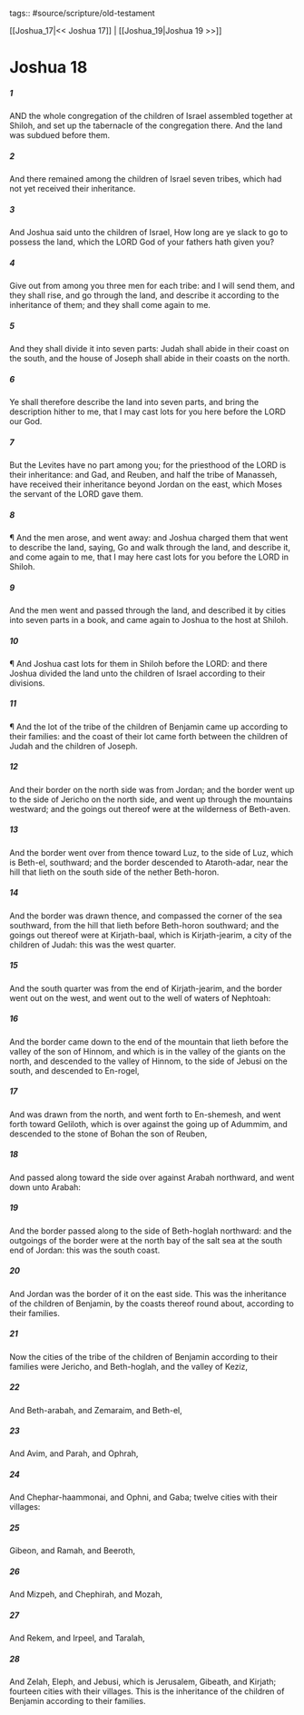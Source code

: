 tags:: #source/scripture/old-testament

[[Joshua_17|<< Joshua 17]] | [[Joshua_19|Joshua 19 >>]]

# Joshua 18

##### 1

AND the whole congregation of the children of Israel assembled together at Shiloh, and set up the tabernacle of the congregation there. And the land was subdued before them.

##### 2

And there remained among the children of Israel seven tribes, which had not yet received their inheritance.

##### 3

And Joshua said unto the children of Israel, How long are ye slack to go to possess the land, which the LORD God of your fathers hath given you?

##### 4

Give out from among you three men for each tribe: and I will send them, and they shall rise, and go through the land, and describe it according to the inheritance of them; and they shall come again to me.

##### 5

And they shall divide it into seven parts: Judah shall abide in their coast on the south, and the house of Joseph shall abide in their coasts on the north.

##### 6

Ye shall therefore describe the land into seven parts, and bring the description hither to me, that I may cast lots for you here before the LORD our God.

##### 7

But the Levites have no part among you; for the priesthood of the LORD is their inheritance: and Gad, and Reuben, and half the tribe of Manasseh, have received their inheritance beyond Jordan on the east, which Moses the servant of the LORD gave them.

##### 8

¶ And the men arose, and went away: and Joshua charged them that went to describe the land, saying, Go and walk through the land, and describe it, and come again to me, that I may here cast lots for you before the LORD in Shiloh.

##### 9

And the men went and passed through the land, and described it by cities into seven parts in a book, and came again to Joshua to the host at Shiloh.

##### 10

¶ And Joshua cast lots for them in Shiloh before the LORD: and there Joshua divided the land unto the children of Israel according to their divisions.

##### 11

¶ And the lot of the tribe of the children of Benjamin came up according to their families: and the coast of their lot came forth between the children of Judah and the children of Joseph.

##### 12

And their border on the north side was from Jordan; and the border went up to the side of Jericho on the north side, and went up through the mountains westward; and the goings out thereof were at the wilderness of Beth-aven.

##### 13

And the border went over from thence toward Luz, to the side of Luz, which is Beth-el, southward; and the border descended to Ataroth-adar, near the hill that lieth on the south side of the nether Beth-horon.

##### 14

And the border was drawn thence, and compassed the corner of the sea southward, from the hill that lieth before Beth-horon southward; and the goings out thereof were at Kirjath-baal, which is Kirjath-jearim, a city of the children of Judah: this was the west quarter.

##### 15

And the south quarter was from the end of Kirjath-jearim, and the border went out on the west, and went out to the well of waters of Nephtoah:

##### 16

And the border came down to the end of the mountain that lieth before the valley of the son of Hinnom, and which is in the valley of the giants on the north, and descended to the valley of Hinnom, to the side of Jebusi on the south, and descended to En-rogel,

##### 17

And was drawn from the north, and went forth to En-shemesh, and went forth toward Geliloth, which is over against the going up of Adummim, and descended to the stone of Bohan the son of Reuben,

##### 18

And passed along toward the side over against Arabah northward, and went down unto Arabah:

##### 19

And the border passed along to the side of Beth-hoglah northward: and the outgoings of the border were at the north bay of the salt sea at the south end of Jordan: this was the south coast.

##### 20

And Jordan was the border of it on the east side. This was the inheritance of the children of Benjamin, by the coasts thereof round about, according to their families.

##### 21

Now the cities of the tribe of the children of Benjamin according to their families were Jericho, and Beth-hoglah, and the valley of Keziz,

##### 22

And Beth-arabah, and Zemaraim, and Beth-el,

##### 23

And Avim, and Parah, and Ophrah,

##### 24

And Chephar-haammonai, and Ophni, and Gaba; twelve cities with their villages:

##### 25

Gibeon, and Ramah, and Beeroth,

##### 26

And Mizpeh, and Chephirah, and Mozah,

##### 27

And Rekem, and Irpeel, and Taralah,

##### 28

And Zelah, Eleph, and Jebusi, which is Jerusalem, Gibeath, and Kirjath; fourteen cities with their villages. This is the inheritance of the children of Benjamin according to their families.
